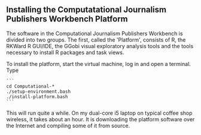 ## Installing the Computatational Journalism Publishers Workbench Platform
The software in the Computational Journalism Publishers Workbench is divided into two groups. The first, called the 'Platform', consists of R, the RKWard R GUI/IDE, the GGobi visual exploratory analysis tools and the tools necessary to install R packages and task views.

To install the platform, start the virtual machine, log in and open a terminal. Type

	```
	cd Computational-*
	./setup-environment.bash
	./install-platform.bash  
	```

This will run quite a while. On my dual-core i5 laptop on typical coffee shop wireless, it takes about an hour. It is downloading the platform software over the Internet and compiling some of it from source.
